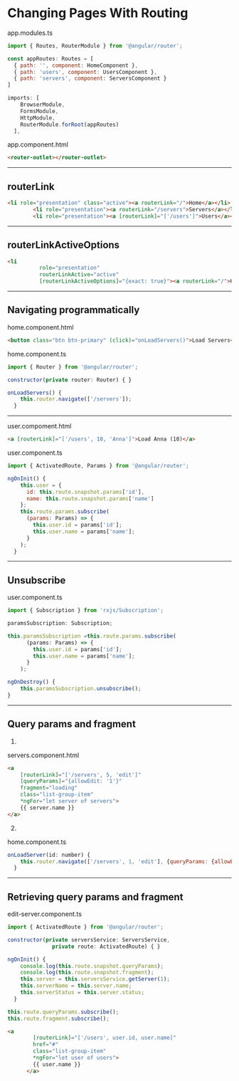 # Changing Pages With Routing

app.modules.ts
```javascript
import { Routes, RouterModule } from '@angular/router';

const appRoutes: Routes = [
  { path: '', component: HomeComponent },
  { path: 'users', component: UsersComponent },
  { path: 'servers', component: ServersComponent }
]

imports: [
    BrowserModule,
    FormsModule,
    HttpModule,
    RouterModule.forRoot(appRoutes)
  ],
```

app.component.html
```html
<router-outlet></router-outlet>
```
---
## routerLink
```html
<li role="presentation" class="active"><a routerLink="/">Home</a></li>
        <li role="presentation"><a routerLink="/servers">Servers</a></li>
        <li role="presentation"><a [routerLink]="['/users']">Users</a></li>
```
---
## routerLinkActiveOptions
```html
<li 
          role="presentation" 
          routerLinkActive="active"
          [routerLinkActiveOptions]="{exact: true}"><a routerLink="/">Home</a></li
```
---
## Navigating programmatically
home.component.html
```html
<button class="btn btn-primary" (click)="onLoadServers()">Load Servers</button>
```

home.component.ts
```javascript
import { Router } from '@angular/router';

constructor(private router: Router) { }

onLoadServers() {
    this.router.navigate(['/servers']);
  }
```
---
user.compoment.html
```html
<a [routerLink]="['/users', 10, 'Anna']">Load Anna (10)</a>
```
user.component.ts
```javascript
import { ActivatedRoute, Params } from '@angular/router';

ngOnInit() {
    this.user = {
      id: this.route.snapshot.params['id'],
      name: this.route.snapshot.params['name']
    };
    this.route.params.subscribe(
      (params: Params) => {
        this.user.id = params['id'];
        this.user.name = params['name'];
      }
    );
  }
```
---
## Unsubscribe
user.component.ts
```javascript
import { Subscription } from 'rxjs/Subscription';

paramsSubscription: Subscription;

this.paramsSubscription =this.route.params.subscribe(
      (params: Params) => {
        this.user.id = params['id'];
        this.user.name = params['name'];
      }
    );

ngOnDestroy() {
    this.paramsSubscription.unsubscribe();
}
```
---
## Query params and fragment

1.
servers.component.html
```html
<a 
    [routerLink]="['/servers', 5, 'edit']"
    [queryParams]="{allowEdit: '1'}"
    fragment="loading"
    class="list-group-item"
    *ngFor="let server of servers">
    {{ server.name }}
</a>
```

2.
home.component.ts
```javascript
onLoadServer(id: number) {
    this.router.navigate(['/servers', 1, 'edit'], {queryParams: {allowEdit: 1}, fragment: 'loading'});
  }
```
---
## Retrieving query params and fragment

edit-server.component.ts
```javascript
import { ActivatedRoute } from '@angular/router';

constructor(private serversService: ServersService,
              private route: ActivatedRoute) { }

ngOnInit() {
    console.log(this.route.snapshot.queryParams);
    console.log(this.route.snapshot.fragment);
    this.server = this.serversService.getServer(1);
    this.serverName = this.server.name;
    this.serverStatus = this.server.status;
  }
```

```javascript
this.route.queryParams.subscribe();
this.route.fragment.subscribe();
```

```html
<a 
        [routerLink]="['/users', user.id, user.name]"
        href="#" 
        class="list-group-item"
        *ngFor="let user of users">
        {{ user.name }}
      </a>
```